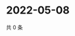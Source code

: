 # 2022-05-08

共 0 条

<!-- BEGIN WEIBO -->
<!-- 最后更新时间 Sun May 08 2022 08:24:37 GMT+0800 (China Standard Time) -->

<!-- END WEIBO -->

